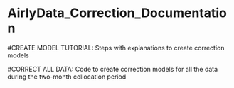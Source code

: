 # AirlyData_Correction_Documentation

#CREATE MODEL TUTORIAL: Steps with explanations to create correction models

#CORRECT ALL DATA: Code to create correction models for all the data during the two-month collocation period
